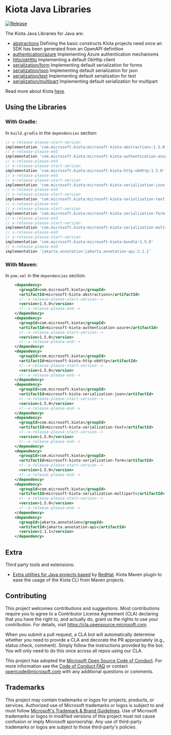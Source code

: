 # Kiota Java Libraries

[![Release](https://img.shields.io/github/v/release/microsoft/kiota-java)](https://search.maven.org/search?q=g:com.microsoft.kiota%20a:kiota-abstractions)

The Kiota Java Libraries for Java are:

- [abstractions](./components/abstractions) Defining the basic constructs Kiota projects need once an SDK has been generated from an OpenAPI definition
- [authentication/azure](./components/authentication/azure) Implementing Azure authentication mechanisms
- [http/okHttp](./components/http/okHttp) Implementing a default OkHttp client
- [serialization/form](./components/serialization/form) Implementing default serialization for forms
- [serialization/json](./components/serialization/json) Implementing default serialization for json
- [serialization/text](./components/serialization/text) Implementing default serialization for text
- [serialization/multipart](./components/serialization/multipart) Implementing default serialization for multipart

Read more about Kiota [here](https://github.com/microsoft/kiota/blob/main/README.md).

## Using the Libraries

### With Gradle:

In `build.gradle` in the `dependencies` section:

```Groovy
// x-release-please-start-version
implementation 'com.microsoft.kiota:microsoft-kiota-abstractions:1.5.0'
// x-release-please-end
implementation 'com.microsoft.kiota:microsoft-kiota-authentication-azure:1.5.0'
// x-release-please-end
// x-release-please-start-version
implementation 'com.microsoft.kiota:microsoft-kiota-http-okHttp:1.5.0'
// x-release-please-end
// x-release-please-start-version
implementation 'com.microsoft.kiota:microsoft-kiota-serialization-json:1.5.0'
// x-release-please-end
// x-release-please-start-version
implementation 'com.microsoft.kiota:microsoft-kiota-serialization-text:1.5.0'
// x-release-please-end
// x-release-please-start-version
implementation 'com.microsoft.kiota:microsoft-kiota-serialization-form:1.5.0'
// x-release-please-end
// x-release-please-start-version
implementation 'com.microsoft.kiota:microsoft-kiota-serialization-multipart:1.5.0'
// x-release-please-end
// x-release-please-start-version
implementation 'com.microsoft.kiota:microsoft-kiota-bundle:1.5.0'
// x-release-please-end
implementation 'jakarta.annotation:jakarta.annotation-api:2.1.1'
```

### With Maven:

In `pom.xml` in the `dependencies` section:

```xml
    <dependency>
      <groupId>com.microsoft.kiota</groupId>
      <artifactId>microsoft-kiota-abstractions</artifactId>
      <!--x-release-please-start-version-->
      <version>1.5.0</version>
      <!--x-release-please-end-->
    </dependency>
    <dependency>
      <groupId>com.microsoft.kiota</groupId>
      <artifactId>microsoft-kiota-authentication-azure</artifactId>
      <!--x-release-please-start-version-->
      <version>1.5.0</version>
      <!--x-release-please-end-->
    </dependency>
    <dependency>
      <groupId>com.microsoft.kiota</groupId>
      <artifactId>microsoft-kiota-http-okHttp</artifactId>
      <!--x-release-please-start-version-->
      <version>1.5.0</version>
      <!--x-release-please-end-->
    </dependency>
    <dependency>
      <groupId>com.microsoft.kiota</groupId>
      <artifactId>microsoft-kiota-serialization-json</artifactId>
      <!--x-release-please-start-version-->
      <version>1.5.0</version>
      <!--x-release-please-end-->
    </dependency>
    <dependency>
      <groupId>com.microsoft.kiota</groupId>
      <artifactId>microsoft-kiota-serialization-text</artifactId>
      <!--x-release-please-start-version-->
      <version>1.5.0</version>
      <!--x-release-please-end-->
    </dependency>
    <dependency>
      <groupId>com.microsoft.kiota</groupId>
      <artifactId>microsoft-kiota-serialization-form</artifactId>
      <!--x-release-please-start-version-->
      <version>1.5.0</version>
      <!--x-release-please-end-->
    </dependency>
    <dependency>
      <groupId>com.microsoft.kiota</groupId>
      <artifactId>microsoft-kiota-serialization-multipart</artifactId>
      <!--x-release-please-start-version-->
      <version>1.5.0</version>
      <!--x-release-please-end-->
    </dependency>
    <dependency>
      <groupId>jakarta.annotation</groupId>
      <artifactId>jakarta.annotation-api</artifactId>
      <version>2.1.1</version>
    </dependency>
```

## Extra

Third party tools and extensions:

- [Extra utilities for Java projects based](https://github.com/redhat-developer/kiota-java-extra) by [RedHat](https://www.redhat.com/). Kiota Maven plugin to ease the usage of the Kiota CLI from Maven projects.

## Contributing

This project welcomes contributions and suggestions.  Most contributions require you to agree to a
Contributor License Agreement (CLA) declaring that you have the right to, and actually do, grant us
the rights to use your contribution. For details, visit https://cla.opensource.microsoft.com.

When you submit a pull request, a CLA bot will automatically determine whether you need to provide
a CLA and decorate the PR appropriately (e.g., status check, comment). Simply follow the instructions
provided by the bot. You will only need to do this once across all repos using our CLA.

This project has adopted the [Microsoft Open Source Code of Conduct](https://opensource.microsoft.com/codeofconduct/).
For more information see the [Code of Conduct FAQ](https://opensource.microsoft.com/codeofconduct/faq/) or
contact [opencode@microsoft.com](mailto:opencode@microsoft.com) with any additional questions or comments.

## Trademarks

This project may contain trademarks or logos for projects, products, or services. Authorized use of Microsoft
trademarks or logos is subject to and must follow
[Microsoft's Trademark & Brand Guidelines](https://www.microsoft.com/en-us/legal/intellectualproperty/trademarks/usage/general).
Use of Microsoft trademarks or logos in modified versions of this project must not cause confusion or imply Microsoft sponsorship.
Any use of third-party trademarks or logos are subject to those third-party's policies.
